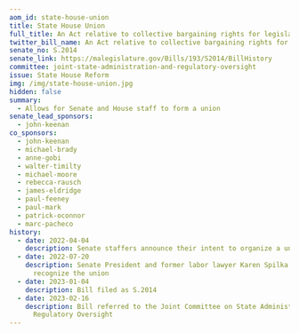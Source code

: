 ```yaml
---
aom_id: state-house-union
title: State House Union
full_title: An Act relative to collective bargaining rights for legislative employees
twitter_bill_name: An Act relative to collective bargaining rights for legislative employees
senate_no: S.2014
senate_link: https://malegislature.gov/Bills/193/S2014/BillHistory
committee: joint-state-administration-and-regulatory-oversight
issue: State House Reform
img: /img/state-house-union.jpg
hidden: false
summary:
  - Allows for Senate and House staff to form a union
senate_lead_sponsors:
  - john-keenan
co_sponsors:
  - john-keenan
  - michael-brady
  - anne-gobi
  - walter-timilty
  - michael-moore
  - rebecca-rausch
  - james-eldridge
  - paul-feeney
  - paul-mark
  - patrick-oconnor
  - marc-pacheco
history:
  - date: 2022-04-04
    description: Senate staffers announce their intent to organize a union
  - date: 2022-07-20
    description: Senate President and former labor lawyer Karen Spilka refuses to
      recognize the union
  - date: 2023-01-04
    description: Bill filed as S.2014
  - date: 2023-02-16
    description: Bill referred to the Joint Committee on State Administration and
      Regulatory Oversight
---
```

